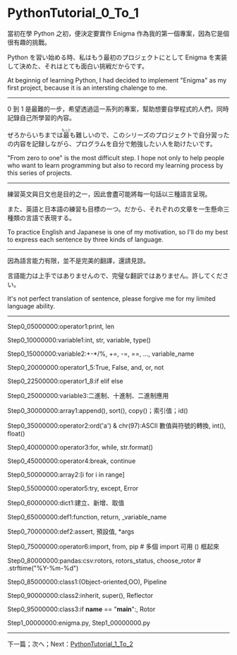 # PythonTutorial_0_To_1
當初在學 Python 之初，便決定要實作 Enigma 作為我的第一個專案，因為它是個很有趣的挑戰。

Python を習い始める時、私はもう最初のプロジェクトにとして Enigma を実装して決めた、それはとても面白い挑戦だからです。

At beginnig of learning Python, I had decided to implement "Enigma" as my first project, because it is an intersting chalenge to me.

---

0 到 1 是最難的一步，希望透過這一系列的專案，幫助想要自學程式的人們，同時記錄自己所學習的內容。

ぜろからいちまでは<ruby>最<rt>もっと</rt></ruby>も難しいので、このシリーズのプロジェクトで自分習ったの内容を記録しながら、プログラムを自分で勉強したい人を助けたいです。

"From zero to one" is the most difficult step. I hope not only to help people who want to learn programming but also to record my learning process by this series of projects.

---

練習英文與日文也是目的之一，因此會盡可能將每一句話以三種語言呈現。

また、英語と日本語の練習も目標の一つ。だから、それぞれの文章を一生懸命三種類の言語で表現する。

To practice English and Japanese is one of my motivation, so I'll do my best to express each sentence by three kinds of language.

---

因為語言能力有限，並不是完美的翻譯，還請見諒。

言語能力は上手ではありませんので、完璧な翻訳ではありません。許してください。

It's not perfect translation of sentence, please forgive me for my limited language ability.

---

Step0_05000000:operator1:print, len

Step0_10000000:variable1:int, str, variable, type()

Step0_15000000:variable2:+-*/%, +=, -=, ==, ..., variable_name

Step0_20000000:operator1_5:True, False, and, or, not

Step0_22500000:operator1_8:if elif else

Step0_25000000:variable3:二進制、十進制、二進制應用

Step0_30000000:array1:append(), sort(), copy()；索引值；id()

Step0_35000000:operator2:ord('a') & chr(97):ASCII 數值與符號的轉換, int(), float()

Step0_40000000:operator3:for, while, str.format()

Step0_45000000:operator4:break, continue

Step0_50000000:array2:[i for i in range]

Step0_55000000:operator5:try, except, Error

Step0_60000000:dict1:建立、新增、取值

Step0_65000000:def1:function, return, _variable_name

Step0_70000000:def2:assert, 預設值, *args

Step0_75000000:operator6:import, from, pip # 多個 import 可用 () 框起來

Step0_80000000:pandas:csv:rotors, rotors_status, choose_rotor # .strftime("%Y-%m-%d")

Step0_85000000:class1:(Object-oriented,OO), Pipeline

Step0_90000000:class2:inherit, super(), Reflector

Step0_95000000:class3:if __name__ == "__main__":, Rotor

Step1_00000000:enigma.py, Step1_00000000.py

---

下一篇；次へ；Next：[PythonTutorial_1_To_2](https://github.com/j32u4ukh/PythonTutorial_1_To_2)
